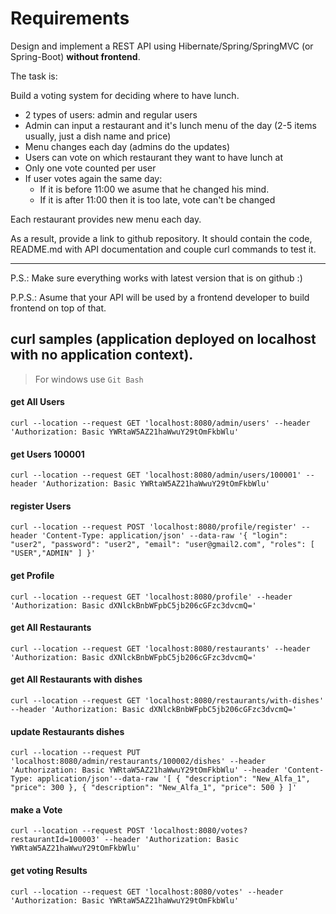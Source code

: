 # Requirements
Design and implement a REST API using Hibernate/Spring/SpringMVC (or Spring-Boot) **without frontend**.

The task is:

Build a voting system for deciding where to have lunch.

 * 2 types of users: admin and regular users
 * Admin can input a restaurant and it's lunch menu of the day (2-5 items usually, just a dish name and price)
 * Menu changes each day (admins do the updates)
 * Users can vote on which restaurant they want to have lunch at
 * Only one vote counted per user
 * If user votes again the same day:
    - If it is before 11:00 we asume that he changed his mind.
    - If it is after 11:00 then it is too late, vote can't be changed

Each restaurant provides new menu each day.

As a result, provide a link to github repository. It should contain the code, README.md with API documentation and couple curl commands to test it.

-----------------------------
P.S.: Make sure everything works with latest version that is on github :)

P.P.S.: Asume that your API will be used by a frontend developer to build frontend on top of that.


## curl samples (application deployed on localhost with no application context).
> For windows use `Git Bash`

#### get All Users
`curl --location --request GET 'localhost:8080/admin/users' --header 'Authorization: Basic YWRtaW5AZ21haWwuY29tOmFkbWlu'`

#### get Users 100001
`curl --location --request GET 'localhost:8080/admin/users/100001' --header 'Authorization: Basic YWRtaW5AZ21haWwuY29tOmFkbWlu'`

#### register Users
`curl --location --request POST 'localhost:8080/profile/register' --header 'Content-Type: application/json' --data-raw '{
     "login": "user2",
     "password": "user2",
     "email": "user@gmail2.com",
     "roles": [
         "USER","ADMIN"
     ]
 }'`

#### get Profile
`curl --location --request GET 'localhost:8080/profile' --header 'Authorization: Basic dXNlckBnbWFpbC5jb206cGFzc3dvcmQ='`

#### get All Restaurants
`curl --location --request GET 'localhost:8080/restaurants' --header 'Authorization: Basic dXNlckBnbWFpbC5jb206cGFzc3dvcmQ='`

#### get All Restaurants with dishes
`curl --location --request GET 'localhost:8080/restaurants/with-dishes' --header 'Authorization: Basic dXNlckBnbWFpbC5jb206cGFzc3dvcmQ='`

#### update Restaurants dishes
`curl --location --request PUT 'localhost:8080/admin/restaurants/100002/dishes' --header 'Authorization: Basic YWRtaW5AZ21haWwuY29tOmFkbWlu' --header 'Content-Type: application/json'--data-raw '[
     {
         "description": "New_Alfa_1",
         "price": 300
     },
     {
         "description": "New_Alfa_1",
         "price": 500
     }
 ]'`

#### make a Vote
`curl --location --request POST 'localhost:8080/votes?restaurantId=100003' --header 'Authorization: Basic YWRtaW5AZ21haWwuY29tOmFkbWlu'`

#### get voting Results
`curl --location --request GET 'localhost:8080/votes' --header 'Authorization: Basic YWRtaW5AZ21haWwuY29tOmFkbWlu'`